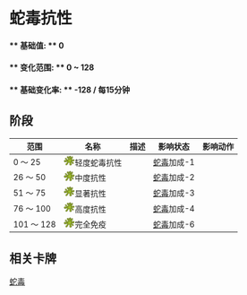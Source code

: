 # 蛇毒抗性  
#### ** 基础值: ** 0   
#### ** 变化范围: ** 0 ~ 128  
#### ** 基础变化率: ** -128 / 每15分钟  
## 阶段  
范围  |  名称  |  描述  |  影响状态  |  影响动作  
----  |  ----  |  ----  |  ----  |  ----  
0 ～ 25  |  <img decoding="async" src="Sprite/CobraSpat.png" href="a.md" style="max-width:20px;max-height:20px;">轻度蛇毒抗性  |    |  [蛇毒](VenomKrait.md)加成-1  |    
26 ～ 50  |  <img decoding="async" src="Sprite/CobraSpat.png" href="a.md" style="max-width:20px;max-height:20px;">中度抗性  |    |  [蛇毒](VenomKrait.md)加成-2  |    
51 ～ 75  |  <img decoding="async" src="Sprite/CobraSpat.png" href="a.md" style="max-width:20px;max-height:20px;">显著抗性  |    |  [蛇毒](VenomKrait.md)加成-3  |    
76 ～ 100  |  <img decoding="async" src="Sprite/CobraSpat.png" href="a.md" style="max-width:20px;max-height:20px;">高度抗性  |    |  [蛇毒](VenomKrait.md)加成-4  |    
101 ～ 128  |  <img decoding="async" src="Sprite/CobraSpat.png" href="a.md" style="max-width:20px;max-height:20px;">完全免疫  |    |  [蛇毒](VenomKrait.md)加成-6  |    
## 相关卡牌  
[蛇毒](VenomKrait.md)  
